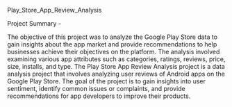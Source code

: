 Play_Store_App_Review_Analysis

Project Summary -

The objective of this project was to analyze the Google Play Store data to gain insights about the app market and provide recommendations to help businesses achieve their objectives on the platform. The analysis involved examining various app attributes such as categories, ratings, reviews, price, size, installs, and type.
The Play Store App Review Analysis project is a data analysis project that involves analyzing user reviews of Android apps on the Google Play Store. The goal of the project is to gain insights into user sentiment, identify common issues or complaints, and provide recommendations for app developers to improve their products.
